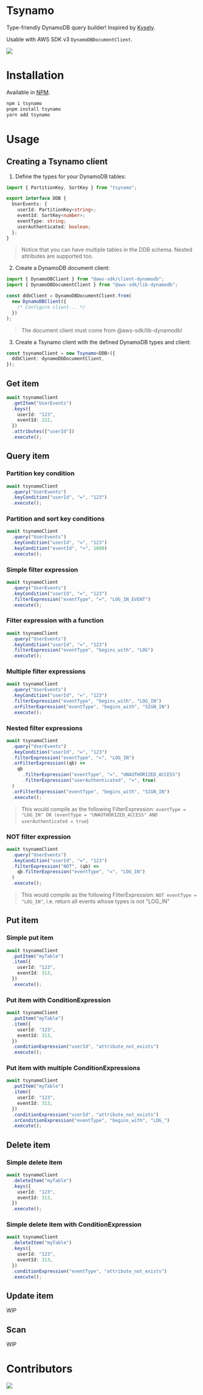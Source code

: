 # Tsynamo

Type-friendly DynamoDB query builder! Inspired by [Kysely](https://github.com/kysely-org/kysely/tree/master).

Usable with AWS SDK v3 `DynamoDBDocumentClient`.

![](https://github.com/woltsu/tsynamo/blob/main/assets/demo.gif)

# Installation

Available in [NPM](https://www.npmjs.com/package/tsynamo).

```bash
npm i tsynamo
pnpm install tsynamo
yarn add tsynamo
```

# Usage

## Creating a Tsynamo client

1. Define the types for your DynamoDB tables:

```ts
import { PartitionKey, SortKey } from "tsynamo";

export interface DDB {
  UserEvents: {
    userId: PartitionKey<string>;
    eventId: SortKey<number>;
    eventType: string;
    userAuthenticated: boolean;
  };
}
```

> Notice that you can have multiple tables in the DDB schema. Nested attributes are supported too.

2. Create a DynamoDB document client:

```ts
import { DynamoDBClient } from "@aws-sdk/client-dynamodb";
import { DynamoDBDocumentClient } from "@aws-sdk/lib-dynamodb";

const ddbClient = DynamoDBDocumentClient.from(
  new DynamoDBClient({
    /* Configure client... */
  })
);
```

> The document client must come from @aws-sdk/lib-dynamodb!

3. Create a Tsynamo client with the defined DynamoDB types and client:

```ts
const tsynamoClient = new Tsynamo<DDB>({
  ddbClient: dynamoDbDocumentClient,
});
```

## Get item

```ts
await tsynamoClient
  .getItem("UserEvents")
  .keys({
    userId: "123",
    eventId: 222,
  })
  .attributes(["userId"])
  .execute();
```

## Query item

### Partition key condition

```ts
await tsynamoClient
  .query("UserEvents")
  .keyCondition("userId", "=", "123")
  .execute();
```

### Partition and sort key conditions

```ts
await tsynamoClient
  .query("UserEvents")
  .keyCondition("userId", "=", "123")
  .keyCondition("eventId", "<", 1000)
  .execute();
```

### Simple filter expression

```ts
await tsynamoClient
  .query("UserEvents")
  .keyCondition("userId", "=", "123")
  .filterExpression("eventType", "=", "LOG_IN_EVENT")
  .execute();
```

### Filter expression with a function

```ts
await tsynamoClient
  .query("UserEvents")
  .keyCondition("userId", "=", "123")
  .filterExpression("eventType", "begins_with", "LOG")
  .execute();
```

### Multiple filter expressions

```ts
await tsynamoClient
  .query("UserEvents")
  .keyCondition("userId", "=", "123")
  .filterExpression("eventType", "begins_with", "LOG_IN")
  .orFilterExpression("eventType", "begins_with", "SIGN_IN")
  .execute();
```

### Nested filter expressions

```ts
await tsynamoClient
  .query("UserEvents")
  .keyCondition("userId", "=", "123")
  .filterExpression("eventType", "=", "LOG_IN")
  .orFilterExpression((qb) =>
    qb
      .filterExpression("eventType", "=", "UNAUTHORIZED_ACCESS")
      .filterExpression("userAuthenticated", "=", true)
  )
  .orFilterExpression("eventType", "begins_with", "SIGN_IN")
  .execute();
```

> This would compile as the following FilterExpression:
> `eventType = "LOG_IN" OR (eventType = "UNAUTHORIZED_ACCESS" AND userAuthenticated = true`)

### NOT filter expression

```ts
await tsynamoClient
  .query("UserEvents")
  .keyCondition("userId", "=", "123")
  .filterExpression("NOT", (qb) =>
    qb.filterExpression("eventType", "=", "LOG_IN")
  )
  .execute();
```

> This would compile as the following FilterExpression:
> `NOT eventType = "LOG_IN"`, i.e. return all events whose types is not "LOG_IN"

## Put item

### Simple put item

```ts
await tsynamoClient
  .putItem("myTable")
  .item({
    userId: "123",
    eventId: 313,
  })
  .execute();
```

### Put item with ConditionExpression

```ts
await tsynamoClient
  .putItem("myTable")
  .item({
    userId: "123",
    eventId: 313,
  })
  .conditionExpression("userId", "attribute_not_exists")
  .execute();
```

### Put item with multiple ConditionExpressions

```ts
await tsynamoClient
  .putItem("myTable")
  .item({
    userId: "123",
    eventId: 313,
  })
  .conditionExpression("userId", "attribute_not_exists")
  .orConditionExpression("eventType", "begins_with", "LOG_")
  .execute();
```

## Delete item

### Simple delete item

```ts
await tsynamoClient
  .deleteItem("myTable")
  .keys({
    userId: "123",
    eventId: 313,
  })
  .execute();
```

### Simple delete item with ConditionExpression

```ts
await tsynamoClient
  .deleteItem("myTable")
  .keys({
    userId: "123",
    eventId: 313,
  })
  .conditionExpression("eventType", "attribute_not_exists")
  .execute();
```

## Update item

WIP

## Scan

WIP

# Contributors

<p>
    <a href="https://github.com/woltsu/tsynamo/graphs/contributors">
        <img src="https://contrib.rocks/image?repo=woltsu/tsynamo" />
    </a>
</p>
